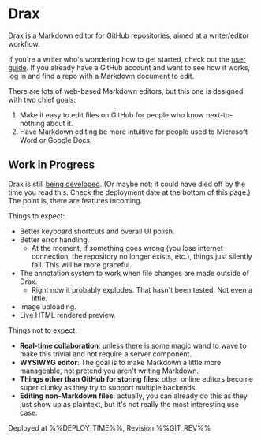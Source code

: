 # Drax

Drax is a Markdown editor for GitHub repositories, aimed at a writer/editor workflow. 

If you're a writer who's wondering how to get started, check out the [user guide](/#/pages/user_guide). If you already have a GitHub account and want to see how it works, log in and find a repo with a Markdown document to edit.

There are lots of web-based Markdown editors, but this one is designed with two chief goals: 
1. Make it easy to edit files on GitHub for people who know next-to-nothing about it. 
2. Have Markdown editing be more intuitive for people used to Microsoft Word or Google Docs. 


## Work in Progress
Drax is still [being developed](https://github.com/sjml/drax). (Or maybe not; it could have died off by the time you read this. Check the deployment date at the bottom of this page.) The point is, there are features incoming. 

Things to expect:
* Better keyboard shortcuts and overall UI polish. 
* Better error handling.
    * At the moment, if something goes wrong (you lose internet connection, the repository no longer exists, etc.), things just silently fail. This will be more graceful.
* The annotation system to work when file changes are made outside of Drax.
    * Right now it probably explodes. That hasn't been tested. Not even a little.
* Image uploading. 
* Live HTML rendered preview.

Things not to expect:
* **Real-time collaboration**: unless there is some magic wand to wave to make this trivial and not require a server component. 
* **WYSIWYG editor**: The goal is to make Markdown a little more manageable, not pretend you aren't writing Markdown. 
* **Things other than GitHub for storing files**: other online editors become super clunky as they try to support multiple backends. 
* **Editing non-Markdown files**: actually, you can already do this as they just show up as plaintext, but it's not really the most interesting use case. 


<div class="deployInfo">
  Deployed at %%DEPLOY_TIME%%, Revision %%GIT_REV%%
</div>
